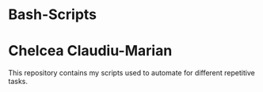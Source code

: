 # Bash-Scripts
# Chelcea Claudiu-Marian

This repository contains my scripts used to automate for different repetitive tasks.
